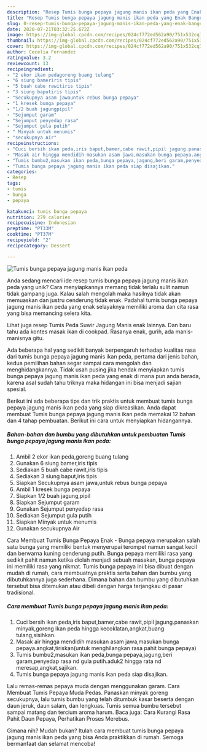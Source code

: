```yaml
---
description: "Resep Tumis bunga pepaya jagung manis ikan peda yang Enak Banget"
title: "Resep Tumis bunga pepaya jagung manis ikan peda yang Enak Banget"
slug: 0-resep-tumis-bunga-pepaya-jagung-manis-ikan-peda-yang-enak-banget
date: 2020-07-21T03:32:25.672Z
image: https://img-global.cpcdn.com/recipes/024cf772ed562a90/751x532cq70/tumis-bunga-pepaya-jagung-manis-ikan-peda-foto-resep-utama.jpg
thumbnail: https://img-global.cpcdn.com/recipes/024cf772ed562a90/751x532cq70/tumis-bunga-pepaya-jagung-manis-ikan-peda-foto-resep-utama.jpg
cover: https://img-global.cpcdn.com/recipes/024cf772ed562a90/751x532cq70/tumis-bunga-pepaya-jagung-manis-ikan-peda-foto-resep-utama.jpg
author: Cecelia Fernandez
ratingvalue: 3.2
reviewcount: 13
recipeingredient:
- "2 ekor ikan pedagoreng buang tulang"
- "6 siung bameriris tipis"
- "5 buah cabe rawitiris tipis"
- "3 siung baputiris tipis"
- "Secukupnya asam jawauntuk rebus bunga pepaya"
- "1 kresek bunga pepaya"
- "1/2 buah jagungpipil"
- "Sejumput garam"
- "Sejumput penyedap rasa"
- "Sejumput gula putih"
- " Minyak untuk menumis"
- "secukupnya Air"
recipeinstructions:
- "Cuci bersih ikan peda,iris baput,bamer,cabe rawit,pipil jagung.panaskan minyak,goreng ikan peda hingga kecoklatan,angkat,buang tulang,sisihkan."
- "Masak air hingga mendidih masukan asam jawa,masukan bunga pepaya.angkat,tiriskan(untuk menghilangkan rasa pahit bunga pepaya)"
- "Tumis bumbu2,masukan ikan peda,bunga pepaya,jagung,beri garam,penyedap rasa nd gula putih.aduk2 hingga rata nd meresap,angkat,sajikan."
- "Tumis bunga pepaya jagung manis ikan peda siap disajikan."
categories:
- Resep
tags:
- tumis
- bunga
- pepaya

katakunci: tumis bunga pepaya 
nutrition: 279 calories
recipecuisine: Indonesian
preptime: "PT33M"
cooktime: "PT37M"
recipeyield: "2"
recipecategory: Dessert

---
```



![Tumis bunga pepaya jagung manis ikan peda](https://img-global.cpcdn.com/recipes/024cf772ed562a90/751x532cq70/tumis-bunga-pepaya-jagung-manis-ikan-peda-foto-resep-utama.jpg)

Anda sedang mencari ide resep tumis bunga pepaya jagung manis ikan peda yang unik? Cara menyiapkannya memang tidak terlalu sulit namun tidak gampang juga. Kalau salah mengolah maka hasilnya tidak akan memuaskan dan justru cenderung tidak enak. Padahal tumis bunga pepaya jagung manis ikan peda yang enak selayaknya memiliki aroma dan cita rasa yang bisa memancing selera kita.

Lihat juga resep Tumis Peda Suwir Jagung Manis enak lainnya. Dan baru tahu ada kontes masak ikan di cookpad. Rasanya enak, gurih, ada manis-manisnya gitu.

Ada beberapa hal yang sedikit banyak berpengaruh terhadap kualitas rasa dari tumis bunga pepaya jagung manis ikan peda, pertama dari jenis bahan, kedua pemilihan bahan segar sampai cara mengolah dan menghidangkannya. Tidak usah pusing jika hendak menyiapkan tumis bunga pepaya jagung manis ikan peda yang enak di mana pun anda berada, karena asal sudah tahu triknya maka hidangan ini bisa menjadi sajian spesial.


Berikut ini ada beberapa tips dan trik praktis untuk membuat tumis bunga pepaya jagung manis ikan peda yang siap dikreasikan. Anda dapat membuat Tumis bunga pepaya jagung manis ikan peda memakai 12 bahan dan 4 tahap pembuatan. Berikut ini cara untuk menyiapkan hidangannya.

<!--inarticleads1-->

##### Bahan-bahan dan bumbu yang dibutuhkan untuk pembuatan Tumis bunga pepaya jagung manis ikan peda:

1. Ambil 2 ekor ikan peda,goreng buang tulang
1. Gunakan 6 siung bamer,iris tipis
1. Sediakan 5 buah cabe rawit,iris tipis
1. Sediakan 3 siung baput,iris tipis
1. Siapkan Secukupnya asam jawa,untuk rebus bunga pepaya
1. Ambil 1 kresek bunga pepaya
1. Siapkan 1/2 buah jagung,pipil
1. Siapkan Sejumput garam
1. Gunakan Sejumput penyedap rasa
1. Sediakan Sejumput gula putih
1. Siapkan  Minyak untuk menumis
1. Gunakan secukupnya Air


Cara Membuat Tumis Bunga Pepaya Enak - Bunga pepaya merupakan salah satu bunga yang memiliki bentuk menyerupai terompet namun sangat kecil dan berwarna kuning cenderung putih. Bunga pepaya memiliki rasa yang sedikit pahit namun ketika diolah menjadi sebuah masakan, bunga pepaya ini memiliki rasa yang nikmat. Tumis bunga pepaya ini bisa dibuat dengan mudah di rumah, cara membuatnya praktis serta bahan dan bumbu yang dibutuhkannya juga sederhana. Dimana bahan dan bumbu yang dibutuhkan tersebut bisa ditemukan atau dibeli dengan harga terjangkau di pasar tradisional. 

<!--inarticleads2-->

##### Cara membuat Tumis bunga pepaya jagung manis ikan peda:

1. Cuci bersih ikan peda,iris baput,bamer,cabe rawit,pipil jagung.panaskan minyak,goreng ikan peda hingga kecoklatan,angkat,buang tulang,sisihkan.
1. Masak air hingga mendidih masukan asam jawa,masukan bunga pepaya.angkat,tiriskan(untuk menghilangkan rasa pahit bunga pepaya)
1. Tumis bumbu2,masukan ikan peda,bunga pepaya,jagung,beri garam,penyedap rasa nd gula putih.aduk2 hingga rata nd meresap,angkat,sajikan.
1. Tumis bunga pepaya jagung manis ikan peda siap disajikan.


Lalu remas-remas pepaya muda dengan menggunakan garam. Cara Membuat Tumis Pepaya Muda Pedas. Panaskan minyak goreng secukupnya, lalu tumis bumbu yang telah ditumbuk kasar beserta dengan daun jeruk, daun salam, dan lengkuas. Tumis semua bumbu tersebut sampai matang dan tercium aroma harum. Baca juga: Cara Kurangi Rasa Pahit Daun Pepaya, Perhatikan Proses Merebus. 

Gimana nih? Mudah bukan? Itulah cara membuat tumis bunga pepaya jagung manis ikan peda yang bisa Anda praktikkan di rumah. Semoga bermanfaat dan selamat mencoba!
